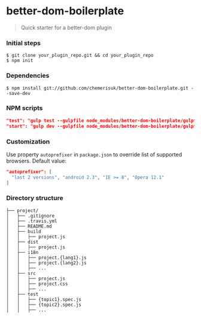 # better-dom-boilerplate
> Quick starter for a better-dom plugin

### Initial steps

```
$ git clone your_plugin_repo.git && cd your_plugin_repo
$ npm init
```

### Dependencies

```
$ npm install git://github.com/chemerisuk/better-dom-boilerplate.git --save-dev
```

### NPM scripts

```json
"test": "gulp test --gulpfile node_modules/better-dom-boilerplate/gulpfile.js --cwd .",
"start": "gulp dev --gulpfile node_modules/better-dom-boilerplate/gulpfile.js --cwd ."
```

### Customization
Use property `autoprefixer` in `package.json` to override list of supported browsers. Default value:

```json
"autoprefixer": [
  "last 2 versions", "android 2.3", "IE >= 8", "Opera 12.1"
]
```

### Directory structure
```
├── project/
│   ├── .gitignore
│   ├── .travis.yml
│   ├── README.md
│   ├── build
│   │   ├── project.js
│   ├── dist
│   │   ├── project.js
│   ├── i18n
│   │   ├── project.{lang1}.js
│   │   ├── project.{lang2}.js
│   │   ├── ...
│   ├── src
│   │   ├── project.js
│   │   ├── project.css
│   │   ├── ...
│   ├── test
│   │   ├── {topic1}.spec.js
│   │   ├── {topic2}.spec.js
│   │   ├── ...
```